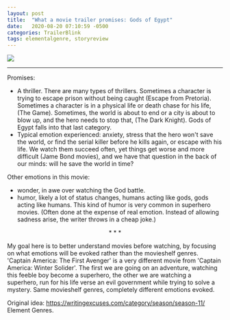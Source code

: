 ```yaml
---
layout: post
title:  "What a movie trailer promises: Gods of Egypt"
date:   2020-08-20 07:10:59 -0500
categories: TrailerBlink
tags: elementalgenre, storyreview
---
```

[![](http://img.youtube.com/vi/IJBnK2wNQSo/0.jpg)](http://www.youtube.com/watch?v=IJBnK2wNQSo "Gods of Egypt")

---

Promises:
- A thriller. There are many types of thrillers. Sometimes a character is trying to escape prison without being caught (Escape from Pretoria). Sometimes a character is in a physical life or death chase for his life, (The Game). Sometimes, the world is about to end or a city is about to blow up, and the hero needs to stop that, (The Dark Knight). Gods of Egypt falls into that last category.
- Typical emotion experienced: anxiety, stress that the hero won't save the world, or find the serial killer before he kills again, or escape with his life. We watch them succeed often, yet things get worse and more difficult (Jame Bond movies), and we have that question in the back of our minds: will he save the world in time?

Other emotions in this movie:
- wonder, in awe over watching the God battle.
- humor, likely a lot of status changes, humans acting like gods, gods acting like humans. This kind of humor is very common in superhero movies. (Often done at the expense of real emotion. Instead of allowing sadness arise, the writer throws in a cheap joke.)

<p style="text-align: center;"> * * * </p>

My goal here is to better understand movies before watching, by focusing on what emotions will be evoked rather than the movieshelf genres. 'Captain America: The First Avenger' is a very different movie from 'Captain America: Winter Solider'. The first we are going on an adventure, watching this feeble boy become a superhero, the other we are watching a superhero, run for his life verse an evil government while trying to solve a mystery. Same movieshelf genres, completely different emotions evoked.

Original idea: https://writingexcuses.com/category/season/season-11/ Element Genres.